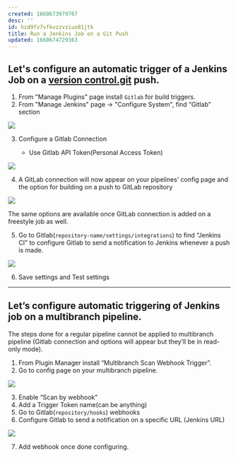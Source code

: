 ```yaml
---
created: 1660673979767
desc: ''
id: hzd9fv7vfkvzzvziuo81jtk
title: Run a Jenkins Job on a Git Push
updated: 1660674729363
---
```

   
## Let's configure an automatic trigger of a Jenkins Job on a [version control.git](../devlog/version%20control.git.md) push.   
   
1. From "Manage Plugins" page install `Gitlab` for build triggers.   
2. From "Manage Jenkins" page -> "Configure System", find “Gitlab” section   
   
![](https://res.cloudinary.com/zubayr/image/upload/v1660674209/wiki/xdqlghfvcdwvf37ncrwe.png)   
   
3. Configure a Gitlab Connection   
   
   - Use Gitlab API Token(Personal Access Token)   
   
![](https://res.cloudinary.com/zubayr/image/upload/v1660674456/wiki/oa8vjoyc8gfntpit0k0w.png)   
   
4.  A GitLab connection will now appear on your pipelines’ config page and the option for building on a push to GitLab repository   
   
![](https://res.cloudinary.com/zubayr/image/upload/v1660674626/wiki/sp0aoficzpvmpvq4rozm.png)   
   
The same options are available once GitLab connection is added on a freestyle job as well.   
   
5. Go to Gitlab(`repository-name/settings/integrations`) to find “Jenkins CI” to configure Gitlab to send a notification to Jenkins whenever a push is made.   
   
![](https://res.cloudinary.com/zubayr/image/upload/v1660675011/wiki/fqvrsg30mjmgur8ubtb3.png)   
   
6. Save settings and Test settings   
   
   
---   
   
## Let’s configure automatic triggering of Jenkins job on a multibranch pipeline.   
   
The steps done for a regular pipeline cannot be applied to multibranch pipeline (Gitlab connection and options will appear but they’ll be in read-only mode).   
   
1. From Plugin Manager install “Multibranch Scan Webhook Trigger”.   
2. Go to config page on your multibranch  pipeline.   
   
![](https://res.cloudinary.com/zubayr/image/upload/v1660675679/wiki/mwdw8cjo7z9o8vdqaz9u.png)   
   
   
3. Enable “Scan by webhook”    
4. Add a Trigger Token name(can be anything)   
5. Go to Gitlab(`repository/hooks`) webhooks   
6. Configure Gitlab to send a notification on a specific URL (Jenkins URL)   
   
![](https://res.cloudinary.com/zubayr/image/upload/v1660675712/wiki/bom1cka6abihnilouuly.png)   
   
7. Add webhook once done configuring.